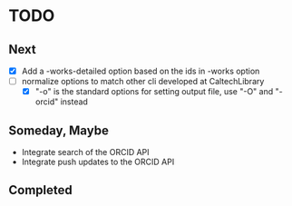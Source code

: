 
# TODO

## Next

+ [x] Add a -works-detailed option based on the ids in -works option
+ [ ] normalize options to match other cli developed at CaltechLibrary
    + [x] "-o" is the standard options for setting output file, use "-O" and "-orcid" instead

## Someday, Maybe

+ Integrate search of the ORCID API
+ Integrate push updates to the ORCID API

## Completed
